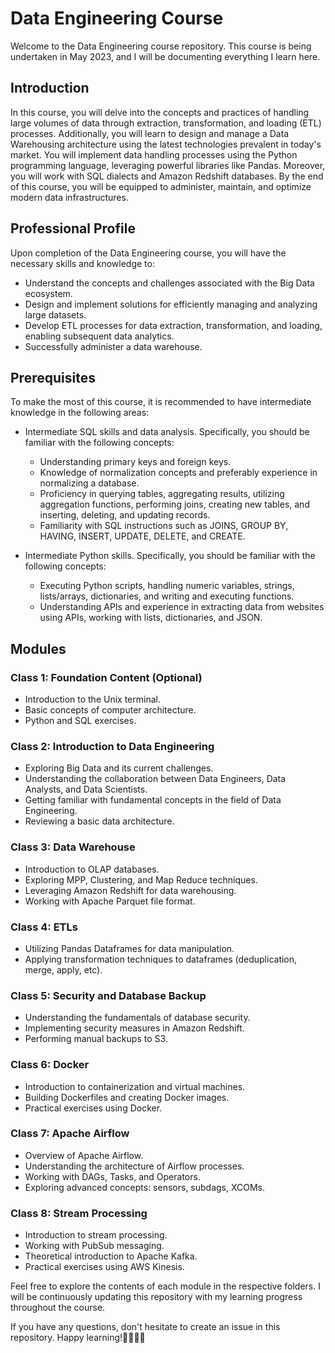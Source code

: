 # Data Engineering Course

Welcome to the Data Engineering course repository. This course is being undertaken in May 2023, and I will be documenting everything I learn here. 

## Introduction

In this course, you will delve into the concepts and practices of handling large volumes of data through extraction, transformation, and loading (ETL) processes. Additionally, you will learn to design and manage a Data Warehousing architecture using the latest technologies prevalent in today's market. 
You will implement data handling processes using the Python programming language, leveraging powerful libraries like Pandas. Moreover, you will work with SQL dialects and Amazon Redshift databases. By the end of this course, you will be equipped to administer, maintain, and optimize modern data infrastructures.

## Professional Profile

Upon completion of the Data Engineering course, you will have the necessary skills and knowledge to:

- Understand the concepts and challenges associated with the Big Data ecosystem.
- Design and implement solutions for efficiently managing and analyzing large datasets.
- Develop ETL processes for data extraction, transformation, and loading, enabling subsequent data analytics.
- Successfully administer a data warehouse.

## Prerequisites

To make the most of this course, it is recommended to have intermediate knowledge in the following areas:

- Intermediate SQL skills and data analysis. Specifically, you should be familiar with the following concepts:
  - Understanding primary keys and foreign keys.
  - Knowledge of normalization concepts and preferably experience in normalizing a database.
  - Proficiency in querying tables, aggregating results, utilizing aggregation functions, performing joins, creating new tables, and inserting, deleting, and updating records.
  - Familiarity with SQL instructions such as JOINS, GROUP BY, HAVING, INSERT, UPDATE, DELETE, and CREATE.

- Intermediate Python skills. Specifically, you should be familiar with the following concepts:
  - Executing Python scripts, handling numeric variables, strings, lists/arrays, dictionaries, and writing and executing functions.
  - Understanding APIs and experience in extracting data from websites using APIs, working with lists, dictionaries, and JSON.

## Modules

### Class 1: Foundation Content (Optional)

- Introduction to the Unix terminal.
- Basic concepts of computer architecture.
- Python and SQL exercises.

### Class 2: Introduction to Data Engineering

- Exploring Big Data and its current challenges.
- Understanding the collaboration between Data Engineers, Data Analysts, and Data Scientists.
- Getting familiar with fundamental concepts in the field of Data Engineering.
- Reviewing a basic data architecture.

### Class 3: Data Warehouse

- Introduction to OLAP databases.
- Exploring MPP, Clustering, and Map Reduce techniques.
- Leveraging Amazon Redshift for data warehousing.
- Working with Apache Parquet file format.

### Class 4: ETLs

- Utilizing Pandas Dataframes for data manipulation.
- Applying transformation techniques to dataframes (deduplication, merge, apply, etc).

### Class 5: Security and Database Backup

- Understanding the fundamentals of database security.
- Implementing security measures in Amazon Redshift.
- Performing manual backups to S3.

### Class 6: Docker

- Introduction to containerization and virtual machines.
- Building Dockerfiles and creating Docker images.
- Practical exercises using Docker.

### Class 7: Apache Airflow

- Overview of Apache Airflow.
- Understanding the architecture of Airflow processes.
- Working with DAGs, Tasks, and Operators.
- Exploring advanced concepts: sensors, subdags, XCOMs.

### Class 8: Stream Processing

- Introduction to stream processing.
- Working with PubSub messaging.
- Theoretical introduction to Apache Kafka.
- Practical exercises using AWS Kinesis.

Feel free to explore the contents of each module in the respective folders. I will be continuously updating this repository with my learning progress throughout the course. 

If you have any questions, don't hesitate to create an issue in this repository. Happy learning!🧑‍💻👩‍💻
